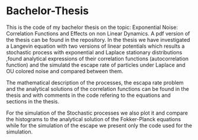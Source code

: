 # Bachelor-Thesis
This is the code of my bachelor thesis on the topic: Exponential Noise: Correlation Functions and Effects on non Linear Dynamics. A pdf version of the thesis can be found in the repository. 
In the thesis we have investigated a Langevin equation with two versions of linear potentials which results a stochastic process with exponential and Laplace stationary distributions ,found analytical expressions of their correlation functions (autocorrelation function) and the simulatd the escape rate of particles under Laplace and OU colored noise and compared between them. 

The mathematical description of the processes, the escapa rate problem and the analytical solutions of the correlation functions can be found in the thesis and with comments in the code refering to the equations and sections in the thesis.

For the simulation of the Stochastic processes we also plot it and compare the histograms to the analytical solution of the Fokker-Planck equations while for the simulation of the escape we present only the code used for the simulation. 
